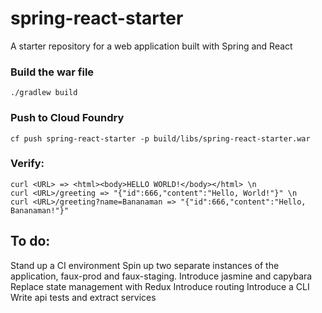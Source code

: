 # spring-react-starter
A starter repository for a web application built with Spring and React

### Build the war file
```
./gradlew build
```

### Push to Cloud Foundry
```
cf push spring-react-starter -p build/libs/spring-react-starter.war
```

### Verify:
```
curl <URL> => <html><body>HELLO WORLD!</body></html> \n
curl <URL>/greeting => "{"id":666,"content":"Hello, World!"}" \n
curl <URL>/greeting?name=Bananaman => "{"id":666,"content":"Hello, Bananaman!"}"
```


## To do:
Stand up a CI environment
Spin up two separate instances of the application, faux-prod and faux-staging.
Introduce jasmine and capybara
Replace state management with Redux
Introduce routing
Introduce a CLI
Write api tests and extract services